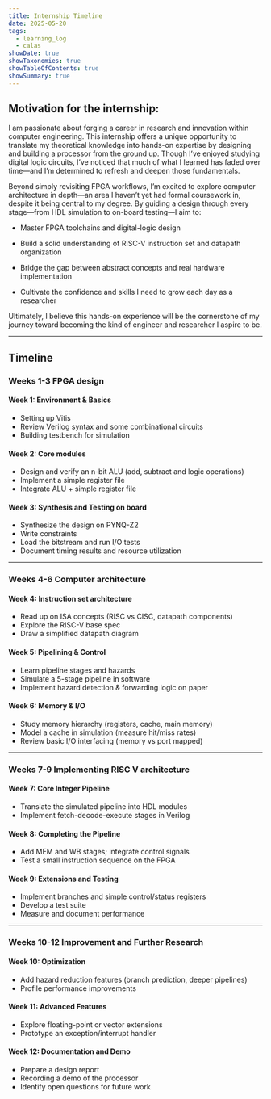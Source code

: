 ```yaml
---
title: Internship Timeline
date: 2025-05-20
tags:
  - learning_log
  - calas
showDate: true
showTaxonomies: true
showTableOfContents: true
showSummary: true
---
```

## Motivation for the internship:

I am passionate about forging a career in research and innovation within computer engineering. This internship offers a unique opportunity to translate my theoretical knowledge into hands-on expertise by designing and building a processor from the ground up. Though I’ve enjoyed studying digital logic circuits, I’ve noticed that much of what I learned has faded over time—and I’m determined to refresh and deepen those fundamentals.

Beyond simply revisiting FPGA workflows, I’m excited to explore computer architecture in depth—an area I haven’t yet had formal coursework in, despite it being central to my degree. By guiding a design through every stage—from HDL simulation to on-board testing—I aim to:

- Master FPGA toolchains and digital-logic design
    
- Build a solid understanding of RISC-V instruction set and datapath organization
    
- Bridge the gap between abstract concepts and real hardware implementation
    
- Cultivate the confidence and skills I need to grow each day as a researcher
    

Ultimately, I believe this hands-on experience will be the cornerstone of my journey toward becoming the kind of engineer and researcher I aspire to be.

---
## Timeline

### Weeks 1-3 FPGA design 

#### Week 1: Environment & Basics
- Setting up Vitis 
- Review Verilog syntax and some combinational circuits
- Building testbench for simulation

#### Week 2: Core modules
- Design and verify an n-bit ALU (add, subtract and logic operations)
- Implement a simple register file
- Integrate ALU + simple register file

#### Week 3: Synthesis and Testing on board
- Synthesize the design on PYNQ-Z2
- Write constraints
- Load the bitstream and run I/O tests
- Document timing results and resource utilization

---
### Weeks 4-6 Computer architecture

#### Week 4: Instruction set architecture
- Read up on ISA concepts (RISC vs CISC, datapath components)
- Explore the RISC-V base spec
- Draw a simplified datapath diagram

#### Week 5: Pipelining & Control
- Learn pipeline stages and hazards
- Simulate a 5-stage pipeline in software 
- Implement hazard detection & forwarding logic on paper

#### Week 6: Memory & I/O
- Study memory hierarchy (registers, cache, main memory)
- Model a cache in simulation (measure hit/miss rates)
- Review basic I/O interfacing (memory vs port mapped)

---
### Weeks 7-9 Implementing RISC V architecture
#### Week 7: Core Integer Pipeline
- Translate the simulated pipeline into HDL modules
- Implement fetch-decode-execute stages in Verilog

#### Week 8: Completing the Pipeline
- Add MEM and WB stages; integrate control signals
- Test a small instruction sequence on the FPGA

#### Week 9: Extensions and Testing
- Implement branches and simple control/status registers
- Develop a test suite
- Measure and document performance

___
### Weeks 10-12 Improvement and Further Research

#### Week 10: Optimization
- Add hazard reduction features (branch prediction, deeper pipelines)
- Profile performance improvements

#### Week 11: Advanced Features
- Explore floating-point or vector extensions
- Prototype an exception/interrupt handler

#### Week 12: Documentation and Demo
- Prepare a design report
- Recording a demo of the processor
- Identify open questions for future work

